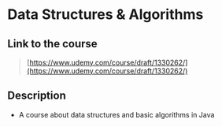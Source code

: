# Data Structures & Algorithms

## Link to the course

> [https://www.udemy.com/course/draft/1330262/](https://www.udemy.com/course/draft/1330262/)

## Description

* A course about data structures and basic algorithms in Java

